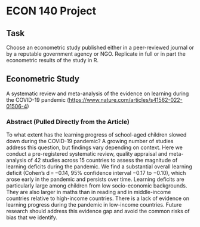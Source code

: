 # ECON 140 Project
## Task
Choose an econometric study published either in a peer-reviewed journal or by a reputable government agency or NGO. Replicate in full or in part the econometric results of the study in R.
## Econometric Study
A systematic review and meta-analysis of the evidence on learning during the COVID-19 pandemic (https://www.nature.com/articles/s41562-022-01506-4) 
### Abstract (Pulled Directly from the Article)
To what extent has the learning progress of school-aged children slowed down during the COVID-19 pandemic? A growing number of studies address this question, but findings vary depending on context. Here we conduct a pre-registered systematic review, quality appraisal and meta-analysis of 42 studies across 15 countries to assess the magnitude of learning deficits during the pandemic. We find a substantial overall learning deficit (Cohen’s d = −0.14, 95% confidence interval −0.17 to −0.10), which arose early in the pandemic and persists over time. Learning deficits are particularly large among children from low socio-economic backgrounds. They are also larger in maths than in reading and in middle-income countries relative to high-income countries. There is a lack of evidence on learning progress during the pandemic in low-income countries. Future research should address this evidence gap and avoid the common risks of bias that we identify.
